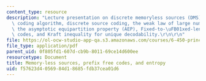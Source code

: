 ```yaml
---
content_type: resource
description: "Lecture presentation on discrete memoryless sources (DMS), the Huffman\
  \ coding algorithm, discrete source coding, the weak law of large numbers (WLLN),\
  \ the asymptotic equipartition property (AEP), Fixed-to-\uFB01xed-length source\
  \ codes, and Kraft inequality for unique decodability.\r\n\r\n"
file: https://ol-ocw-studio-app-qa.s3.amazonaws.com/courses/6-450-principles-of-digital-communication-i-fall-2009/f57623d4056984d18685fdb37cea01d6_MIT6_450F09_slide03.pdf
file_type: application/pdf
parent_uid: 0f805fd1-607d-cb9b-8011-69ce14d600ee
resourcetype: Document
title: Memory-less sources, prefix free codes, and entropy
uid: f57623d4-0569-84d1-8685-fdb37cea01d6
---
```

